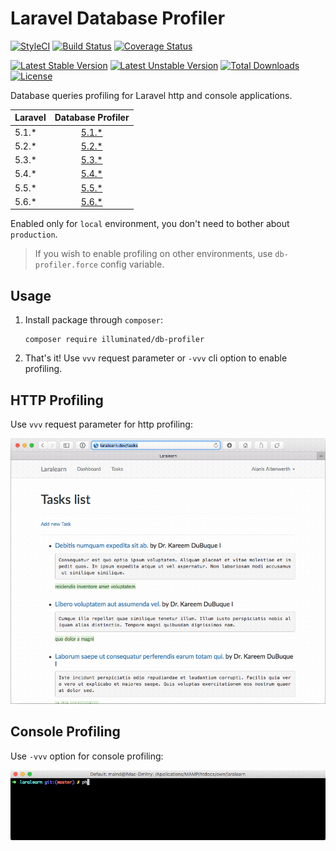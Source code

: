 # Laravel Database Profiler

[![StyleCI](https://styleci.io/repos/68023936/shield?branch=master&style=flat)](https://styleci.io/repos/68023936)
[![Build Status](https://travis-ci.org/dmitry-ivanov/laravel-db-profiler.svg?branch=master)](https://travis-ci.org/dmitry-ivanov/laravel-db-profiler)
[![Coverage Status](https://coveralls.io/repos/github/dmitry-ivanov/laravel-db-profiler/badge.svg?branch=master)](https://coveralls.io/github/dmitry-ivanov/laravel-db-profiler?branch=master)

[![Latest Stable Version](https://poser.pugx.org/illuminated/db-profiler/v/stable)](https://packagist.org/packages/illuminated/db-profiler)
[![Latest Unstable Version](https://poser.pugx.org/illuminated/db-profiler/v/unstable)](https://packagist.org/packages/illuminated/db-profiler)
[![Total Downloads](https://poser.pugx.org/illuminated/db-profiler/downloads)](https://packagist.org/packages/illuminated/db-profiler)
[![License](https://poser.pugx.org/illuminated/db-profiler/license)](https://packagist.org/packages/illuminated/db-profiler)

Database queries profiling for Laravel http and console applications.

| Laravel | Database Profiler                                                      |
| ------- | :--------------------------------------------------------------------: |
| 5.1.*   | [5.1.*](https://github.com/dmitry-ivanov/laravel-db-profiler/tree/5.1) |
| 5.2.*   | [5.2.*](https://github.com/dmitry-ivanov/laravel-db-profiler/tree/5.2) |
| 5.3.*   | [5.3.*](https://github.com/dmitry-ivanov/laravel-db-profiler/tree/5.3) |
| 5.4.*   | [5.4.*](https://github.com/dmitry-ivanov/laravel-db-profiler/tree/5.4) |
| 5.5.*   | [5.5.*](https://github.com/dmitry-ivanov/laravel-db-profiler/tree/5.5) |
| 5.6.*   | [5.6.*](https://github.com/dmitry-ivanov/laravel-db-profiler/tree/5.6) |

Enabled only for `local` environment, you don't need to bother about `production`.

> If you wish to enable profiling on other environments, use `db-profiler.force` config variable.

## Usage

1. Install package through `composer`:

    ```shell
    composer require illuminated/db-profiler
    ```

2. That's it! Use `vvv` request parameter or `-vvv` cli option to enable profiling.

## HTTP Profiling

Use `vvv` request parameter for http profiling:

![Http example](doc/img/example-http.gif)

## Console Profiling

Use `-vvv` option for console profiling:

![Console example](doc/img/example-console.gif)
